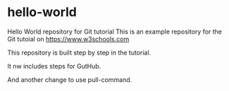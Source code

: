 
# hello-world
Hello World repository for Git tutorial
This is an example repository for the Git tutoial on https://www.w3schools.com

This repository is built step by step in the tutorial.

It nw includes steps for GutHub.

And another change to use pull-command.
